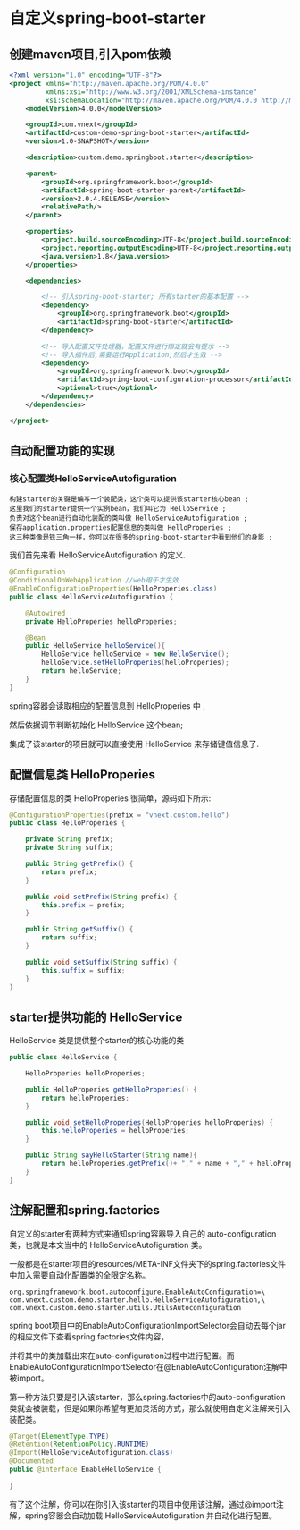 
# 自定义spring-boot-starter

## 创建maven项目,引入pom依赖

```xml
<?xml version="1.0" encoding="UTF-8"?>
<project xmlns="http://maven.apache.org/POM/4.0.0"
         xmlns:xsi="http://www.w3.org/2001/XMLSchema-instance"
         xsi:schemaLocation="http://maven.apache.org/POM/4.0.0 http://maven.apache.org/xsd/maven-4.0.0.xsd">
    <modelVersion>4.0.0</modelVersion>

    <groupId>com.vnext</groupId>
    <artifactId>custom-demo-spring-boot-starter</artifactId>
    <version>1.0-SNAPSHOT</version>

    <description>custom.demo.springboot.starter</description>

    <parent>
        <groupId>org.springframework.boot</groupId>
        <artifactId>spring-boot-starter-parent</artifactId>
        <version>2.0.4.RELEASE</version>
        <relativePath/>
    </parent>

    <properties>
        <project.build.sourceEncoding>UTF-8</project.build.sourceEncoding>
        <project.reporting.outputEncoding>UTF-8</project.reporting.outputEncoding>
        <java.version>1.8</java.version>
    </properties>

    <dependencies>

        <!-- 引入spring-boot-starter; 所有starter的基本配置 -->
        <dependency>
            <groupId>org.springframework.boot</groupId>
            <artifactId>spring-boot-starter</artifactId>
        </dependency>

        <!-- 导入配置文件处理器，配置文件进行绑定就会有提示 -->
        <!-- 导入插件后,需要运行Application,然后才生效 -->
        <dependency>
            <groupId>org.springframework.boot</groupId>
            <artifactId>spring-boot-configuration-processor</artifactId>
            <optional>true</optional>
        </dependency>
    </dependencies>

</project>
```

## 自动配置功能的实现
### 核心配置类HelloServiceAutofiguration

    构建starter的关键是编写一个装配类，这个类可以提供该starter核心bean ;
    这里我们的starter提供一个实例bean，我们叫它为 HelloService ;
    负责对这个bean进行自动化装配的类叫做 HelloServiceAutofiguration ;
    保存application.properties配置信息的类叫做 HelloProperies ;
    这三种类像是铁三角一样，你可以在很多的spring-boot-starter中看到他们的身影 ;
    
    
我们首先来看 HelloServiceAutofiguration 的定义.
```java
@Configuration
@ConditionalOnWebApplication //web用于才生效
@EnableConfigurationProperties(HelloProperies.class)
public class HelloServiceAutofiguration {

    @Autowired
    private HelloProperies helloProperies;

    @Bean
    public HelloService helloService(){
        HelloService helloService = new HelloService();
        helloService.setHelloProperies(helloProperies);
        return helloService;
    }
}
```

spring容器会读取相应的配置信息到 HelloProperies 中 ,

然后依据调节判断初始化 HelloService 这个bean;

集成了该starter的项目就可以直接使用 HelloService 来存储键值信息了.

## 配置信息类 HelloProperies

存储配置信息的类 HelloProperies 很简单，源码如下所示:

```java
@ConfigurationProperties(prefix = "vnext.custom.hello")
public class HelloProperies {

    private String prefix;
    private String suffix;

    public String getPrefix() {
        return prefix;
    }

    public void setPrefix(String prefix) {
        this.prefix = prefix;
    }

    public String getSuffix() {
        return suffix;
    }

    public void setSuffix(String suffix) {
        this.suffix = suffix;
    }
}
```

## starter提供功能的 HelloService

HelloService 类是提供整个starter的核心功能的类

```java
public class HelloService {

    HelloProperies helloProperies;

    public HelloProperies getHelloProperies() {
        return helloProperies;
    }

    public void setHelloProperies(HelloProperies helloProperies) {
        this.helloProperies = helloProperies;
    }

    public String sayHelloStarter(String name){
        return helloProperies.getPrefix()+ "," + name + "," + helloProperies.getSuffix();
    }
}
```

## 注解配置和spring.factories

自定义的starter有两种方式来通知spring容器导入自己的 auto-configuration类，也就是本文当中的 HelloServiceAutofiguration 类。

一般都是在starter项目的resources/META-INF文件夹下的spring.factories文件中加入需要自动化配置类的全限定名称。
```
org.springframework.boot.autoconfigure.EnableAutoConfiguration=\
com.vnext.custom.demo.starter.hello.HelloServiceAutofiguration,\
com.vnext.custom.demo.starter.utils.UtilsAutoconfiguration
```

spring boot项目中的EnableAutoConfigurationImportSelector会自动去每个jar的相应文件下查看spring.factories文件内容，

并将其中的类加载出来在auto-configuration过程中进行配置。而EnableAutoConfigurationImportSelector在@EnableAutoConfiguration注解中被import。

第一种方法只要是引入该starter，那么spring.factories中的auto-configuration类就会被装载，但是如果你希望有更加灵活的方式，那么就使用自定义注解来引入装配类。

```java
@Target(ElementType.TYPE)
@Retention(RetentionPolicy.RUNTIME)
@Import(HelloServiceAutofiguration.class)
@Documented
public @interface EnableHelloService {
    
}
```

有了这个注解，你可以在你引入该starter的项目中使用该注解，通过@import注解，spring容器会自动加载 HelloServiceAutofiguration 并自动化进行配置。


